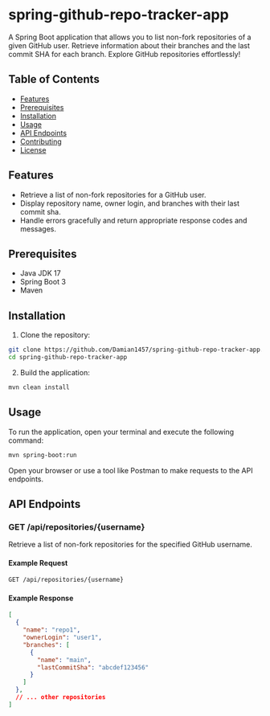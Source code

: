 # spring-github-repo-tracker-app
 A Spring Boot application that allows you to list non-fork repositories of a given GitHub user. Retrieve information about their branches and the last commit SHA for each branch. Explore GitHub repositories effortlessly!
## Table of Contents

- [Features](#features)
- [Prerequisites](#prerequisites)
- [Installation](#installation)
- [Usage](#usage)
- [API Endpoints](#api-endpoints)
- [Contributing](#contributing)
- [License](#license)

## Features

- Retrieve a list of non-fork repositories for a GitHub user.
- Display repository name, owner login, and branches with their last commit sha.
- Handle errors gracefully and return appropriate response codes and messages.

## Prerequisites

- Java JDK 17
- Spring Boot 3
- Maven

## Installation

1. Clone the repository:

```bash
git clone https://github.com/Damian1457/spring-github-repo-tracker-app.git
cd spring-github-repo-tracker-app
```

2. Build the application:

```bash
mvn clean install
```

## Usage
To run the application, open your terminal and execute the following command:

```bash
mvn spring-boot:run
```
Open your browser or use a tool like Postman to make requests to the API endpoints.

## API Endpoints

### GET /api/repositories/{username}

Retrieve a list of non-fork repositories for the specified GitHub username.

#### Example Request

```bash
GET /api/repositories/{username}
```

#### Example Response

```json
[
  {
    "name": "repo1",
    "ownerLogin": "user1",
    "branches": [
      {
        "name": "main",
        "lastCommitSha": "abcdef123456"
      }
    ]
  },
  // ... other repositories
]